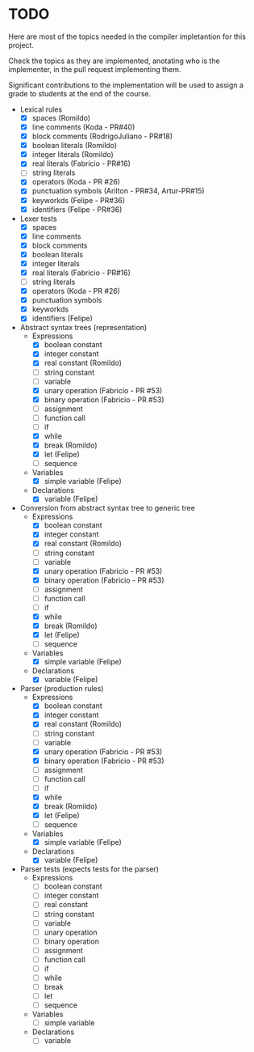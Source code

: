 # TODO

Here are most of the topics needed in the compiler impletantion for this project.

Check the topics as they are implemented, anotating who is the implementer, in the pull request implementing them.

Significant contributions to the implementation will be used to assign a grade to students at the end of the course.

- Lexical rules
   - [x] spaces (Romildo)
   - [x] line comments (Koda - PR#40)
   - [x] block comments (RodrigoJuliano - PR#18)
   - [x] boolean literals (Romildo)
   - [x] integer literals (Romildo)
   - [x] real literals (Fabricio - PR#16)
   - [ ] string literals
   - [x] operators (Koda - PR #26)
   - [x] punctuation symbols (Arilton - PR#34, Artur-PR#15)
   - [x] keyworkds (Felipe - PR#36)
   - [x] identifiers (Felipe - PR#36)
   
- Lexer tests
   - [x] spaces
   - [x] line comments
   - [x] block comments
   - [x] boolean literals
   - [x] integer literals
   - [x] real literals (Fabricio - PR#16)
   - [ ] string literals
   - [x] operators (Koda - PR #26)
   - [x] punctuation symbols
   - [x] keyworkds
   - [x] identifiers (Felipe)

- Abstract syntax trees (representation)
   - Expressions
     - [x] boolean constant
     - [x] integer constant
     - [x] real constant (Romildo)
     - [ ] string constant
     - [ ] variable
     - [x] unary operation  (Fabricio - PR #53)
     - [x] binary operation  (Fabricio - PR #53)
     - [ ] assignment
     - [ ] function call
     - [ ] if
     - [x] while
     - [x] break (Romildo)
     - [x] let (Felipe)
     - [ ] sequence
   - Variables
     - [x] simple variable (Felipe)
   - Declarations
     - [x] variable (Felipe)

- Conversion from abstract syntax tree to generic tree
   - Expressions
     - [x] boolean constant
     - [x] integer constant
     - [x] real constant (Romildo)
     - [ ] string constant
     - [ ] variable
     - [x] unary operation  (Fabricio - PR #53)
     - [x] binary operation  (Fabricio - PR #53)
     - [ ] assignment
     - [ ] function call
     - [ ] if
     - [x] while
     - [x] break (Romildo)
     - [x] let (Felipe)
     - [ ] sequence
   - Variables
     - [x] simple variable (Felipe)
   - Declarations
     - [x] variable (Felipe)

- Parser (production rules)
   - Expressions
     - [x] boolean constant
     - [x] integer constant
     - [x] real constant (Romildo)
     - [ ] string constant
     - [ ] variable
     - [x] unary operation  (Fabricio - PR #53)
     - [x] binary operation  (Fabricio - PR #53)
     - [ ] assignment
     - [ ] function call
     - [ ] if
     - [x] while
     - [x] break (Romildo)
     - [x] let (Felipe)
     - [ ] sequence
   - Variables
     - [x] simple variable (Felipe)
   - Declarations
     - [x] variable (Felipe)

- Parser tests (expects tests for the parser)
   - Expressions
     - [ ] boolean constant
     - [ ] integer constant
     - [ ] real constant
     - [ ] string constant
     - [ ] variable
     - [ ] unary operation
     - [ ] binary operation
     - [ ] assignment
     - [ ] function call
     - [ ] if
     - [ ] while
     - [ ] break
     - [ ] let
     - [ ] sequence
   - Variables
     - [ ] simple variable
   - Declarations
     - [ ] variable
